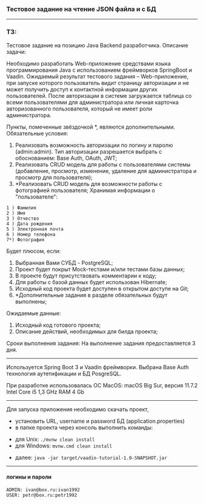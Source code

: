 ### Тестовое задание на чтение JSON файла и с БД

---

### ТЗ:
Тестовое задание на позицию Java Backend разработчика.
Описание задачи:

Необходимо разработать Web-приложение средствами языка программирования Java
с использованием фреймворков SpringBoot и Vaadin.
Ожидаемый результат тестового задания – Web-приложение, при запуске которого
пользователь видит страницу авторизации и не может получить доступ к
контактной информации других пользователей. После авторизации в системе
загружается таблица со всеми пользователями для администратора или личная
карточка авторизованного пользователя, который не имеет роли администратора.

Пункты, помеченные звёздочкой *, являются дополнительными.
Обязательные условия:

1. Реализовать возможность авторизации по логину и паролю (admin:admin). Тип
авторизации разрешается выбрать с обоснованием: Base Auth, OAuth, JWT;
2. Реализовать CRUD модель для работы с пользователями системы (добавление,
просмотр, изменение, удаление для администратора и просмотр для
пользователя);
3. *Реализовать CRUD модель для возможности работы с фотографией
пользователя;
Хранимая информации о "пользователе":
```
1 ) Фамилия
2 ) Имя
3 ) Отчество
4 ) Дата рождения
5 ) Электронная почта
6 ) Номер телефона
7*) Фотография
```

Будет плюсом, если:
1. Выбранная Вами СУБД - PostgreSQL;
2. Проект будет покрыт Mock-тестами и/или тестами базы данных;
3. В проекте будут присутствовать комментарии к коду;
4. Для работы с базой данных будет использован Hibernate;
5. Исходный код проекта будет доступен в открытом доступе на Git;
6. *Дополнительные задания в разделе обязательных будут выполнены;

Ожидаемые данные:
1. Исходный код готового проекта;
2. Описание действий, необходимых для билда проекта;

Сроки выполнения задания:
На выполнение задания предоставляется 3 дня.

---
Используется Spring Boot 3 и Vaadin фреймворки.
Выбрана Base Auth технология аутетификации и БД PosgreSQL.

При разработке использовалась ОС MacOS:
macOS Big Sur, версия 11.7.2
Intel Core i5 1,3 GHz
RAM 4 Gb

--- 

Для запуска приложения необходимо скачать проект,

- установить URL, username и password БД (application.properties)
- в папке проекта через консоль выполнить команды:
* для Unix: `./mvnw clean install`
* для Windows: `mvnw.cmd clean install`
- далее:
  `java -jar target/vaadin-tutorial-1.0-SNAPSHOT.jar`
--- 

#### логины и пароли
```
ADMIN: ivan@box.ru:ivan1992
USER: petr@box.ru:petr1992
```
